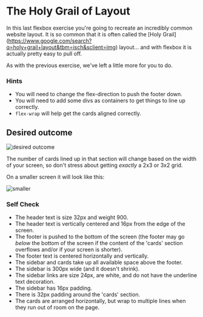 # The Holy Grail of Layout

In this last flexbox exercise you're going to recreate an incredibly common
website layout. It is so common that it is often called the [Holy Grail]
(https://www.google.com/search?q=holy+grail+layout&tbm=isch&sclient=img)
layout... and with flexbox it is actually pretty easy to pull off.

As with the previous exercise, we've left a little more for you to do.

### Hints
- You will need to change the flex-direction to push the footer down.
- You will need to add some divs as containers to get things to line up correctly.
- `flex-wrap` will help get the cards aligned correctly.

## Desired outcome

![desired outcome](./desired-outcome.png)

The number of cards lined up in that section will change based on the width of
your screen, so don't stress about getting _exactly_ a 2x3 or 3x2 grid.

On a smaller screen it will look like this:

![smaller](./desired-outcome-smaller.png)

### Self Check
- The header text is size 32px and weight 900.
- The header text is vertically centered and 16px from the edge of the screen.
- The footer is pushed to the bottom of the screen (the footer may go _below_
  the bottom of the screen if the content of the 'cards' section overflows and/or
  if your screen is shorter).
- The footer text is centered horizontally and vertically.
- The sidebar and cards take up all available space above the footer.
- The sidebar is 300px wide (and it doesn't shrink).
- The sidebar links are size 24px, are white, and do not have the underline text
  decoration.
- The sidebar has 16px padding.
- There is 32px padding around the 'cards' section.
- The cards are arranged horizontally, but wrap to multiple lines when they run
  out of room on the page.
